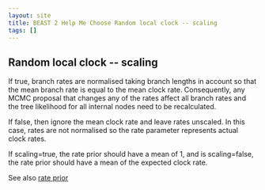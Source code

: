 ```yaml
---
layout: site
title: BEAST 2 Help Me Choose Random local clock -- scaling
tags: []
---
```


## Random local clock -- scaling

If true, branch rates are normalised taking branch lengths in account so that the mean branch rate is equal to the mean clock rate.
Consequently, any MCMC proposal that changes any of the rates affect all branch rates and the tree likelihood for all internal nodes need to be recalculated.

If false, then ignore the mean clock rate and leave rates unscaled.
In this case, rates are not normalised so the rate parameter represents actual clock rates.

If scaling=true, the rate prior should have a mean of 1, and is scaling=false, the rate prior should have a mean of the expected clock rate.

See also [rate prior](/RandomLocalClock/RatesPrior/)